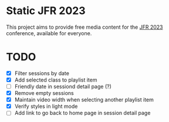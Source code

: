 # Static JFR 2023

This project aims to provide free media content for the [JFR 2023](https://jfr2023.org) conference, available for everyone.

# TODO

- [x] Filter sessions by date
- [x] Add selected class to playlist item
- [ ] Friendly date in sessiond detail page (?)
- [x] Remove empty sessions
- [x] Maintain video width when selecting another playlist item
- [x] Verify styles in light mode
- [ ] Add link to go back to home page in session detail page
